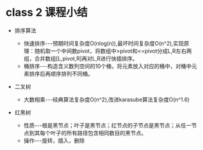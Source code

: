 # class 2 课程小结

* 排序算法

   * 快速排序---预期时间复杂度O(nlog(n)),最坏时间复杂度O(n^2),实现原理：随机取一个中间数pivot，将数组中>pivot和<=pivot分成L,R左右两组，合并数组[L,pivot,R]再对L,R进行快插排序。
   * 桶排序---构造含义数列空间的10个桶，将元素放入对应的桶中，对桶中元素排序后再顺序排列不同桶。

* 二叉树
  
  * 大数相乘---经典算法复杂度O(n^2),改进karasube算法复杂度O(n^1.6)
  
* 红黑树

  *  性质---根是黑节点；叶子是黑节点；红节点的子节点是黑节点；从任一节点到其每个叶子的所有路径包含相同数目的黑节点。
  *  操作---旋转，插入，删除

   



​    

